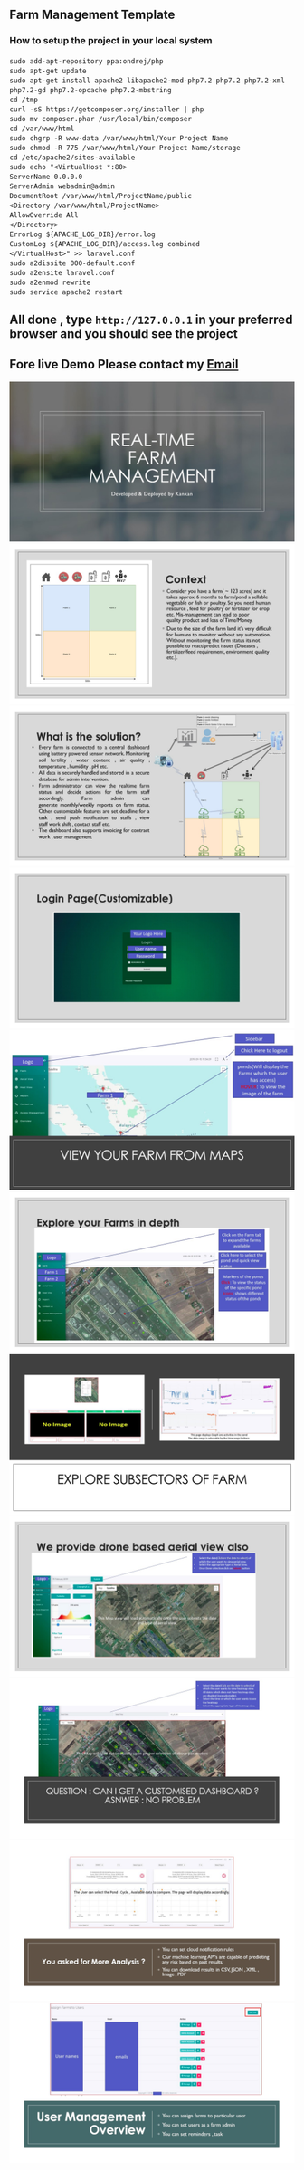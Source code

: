 ## Farm Management Template
### How to setup the project in your local system
`sudo add-apt-repository ppa:ondrej/php`  
`sudo apt-get update`  
`sudo apt-get install apache2 libapache2-mod-php7.2 php7.2 php7.2-xml php7.2-gd php7.2-opcache php7.2-mbstring`  
`cd /tmp`  
`curl -sS https://getcomposer.org/installer | php`  
`sudo mv composer.phar /usr/local/bin/composer`  
`cd /var/www/html`  
`sudo chgrp -R www-data /var/www/html/Your Project Name`  
`sudo chmod -R 775 /var/www/html/Your Project Name/storage`  
`cd /etc/apache2/sites-available`  
`sudo echo "<VirtualHost *:80>`  
`ServerName 0.0.0.0`  
`ServerAdmin webadmin@admin`  
`DocumentRoot /var/www/html/ProjectName/public`  
`<Directory /var/www/html/ProjectName>`  
`AllowOverride All`  
`</Directory>`  
`ErrorLog ${APACHE_LOG_DIR}/error.log`  
`CustomLog ${APACHE_LOG_DIR}/access.log combined`  
`</VirtualHost>" >> laravel.conf`  
`sudo a2dissite 000-default.conf`  
`sudo a2ensite laravel.conf`  
`sudo a2enmod rewrite`  
`sudo service apache2 restart`  

## All done , type `http://127.0.0.1` in your preferred browser and you should see the project
## Fore live Demo Please contact my [Email](mailto:kankan_sarkar@outlook.com)

![](Documentation/Slide1.jpg)
![](Documentation/Slide2.jpg)
![](Documentation/Slide3.jpg)
![](Documentation/Slide4.jpg)
![](Documentation/Slide5.jpg)
![](Documentation/Slide6.jpg)
![](Documentation/Slide7.jpg)
![](Documentation/Slide8.jpg)
![](Documentation/Slide9.jpg)
![](Documentation/Slide10.jpg)
![](Documentation/Slide11.jpg)

